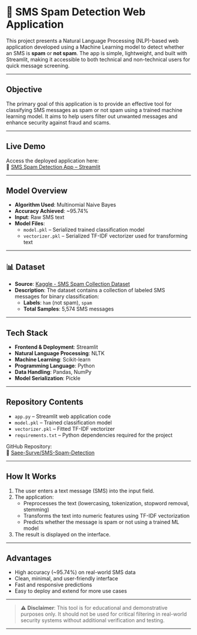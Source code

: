 # 📩 SMS Spam Detection Web Application

This project presents a Natural Language Processing (NLP)-based web application developed using a Machine Learning model to detect whether an SMS is **spam** or **not spam**. The app is simple, lightweight, and built with Streamlit, making it accessible to both technical and non-technical users for quick message screening.

---

## Objective

The primary goal of this application is to provide an effective tool for classifying SMS messages as spam or not spam using a trained machine learning model. It aims to help users filter out unwanted messages and enhance security against fraud and scams.

---

## Live Demo

Access the deployed application here:  
🔗 [SMS Spam Detection App – Streamlit](https://sms-spam-detection-system-using-nlp-saee-surve.streamlit.app/)

---

## Model Overview

- **Algorithm Used**: Multinomial Naive Bayes
- **Accuracy Achieved**: ~95.74%
- **Input**: Raw SMS text
- **Model Files**:
  - `model.pkl` – Serialized trained classification model
  - `vectorizer.pkl` – Serialized TF-IDF vectorizer used for transforming text

---

## 📊 Dataset

- **Source**: [Kaggle - SMS Spam Collection Dataset](https://www.kaggle.com/datasets/uciml/sms-spam-collection-dataset)
- **Description**: The dataset contains a collection of labeled SMS messages for binary classification:
  - **Labels**: `ham` (not spam), `spam`
  - **Total Samples**: 5,574 SMS messages

---

## Tech Stack

- **Frontend & Deployment**: Streamlit
- **Natural Language Processing**: NLTK
- **Machine Learning**: Scikit-learn
- **Programming Language**: Python
- **Data Handling**: Pandas, NumPy
- **Model Serialization**: Pickle

---

## Repository Contents

- `app.py` – Streamlit web application code
- `model.pkl` – Trained classification model
- `vectorizer.pkl` – Fitted TF-IDF vectorizer
- `requirements.txt` – Python dependencies required for the project

GitHub Repository:  
🔗 [Saee-Surve/SMS-Spam-Detection](https://github.com/Saee-Surve)

---

## How It Works

1. The user enters a text message (SMS) into the input field.
2. The application:
   - Preprocesses the text (lowercasing, tokenization, stopword removal, stemming)
   - Transforms the text into numeric features using TF-IDF vectorization
   - Predicts whether the message is spam or not using a trained ML model
3. The result is displayed on the interface.

---

## Advantages

- High accuracy (~95.74%) on real-world SMS data
- Clean, minimal, and user-friendly interface
- Fast and responsive predictions
- Easy to deploy and extend for more use cases

---

> ⚠️ **Disclaimer**: This tool is for educational and demonstrative purposes only. It should not be used for critical filtering in real-world security systems without additional verification and testing.

---

